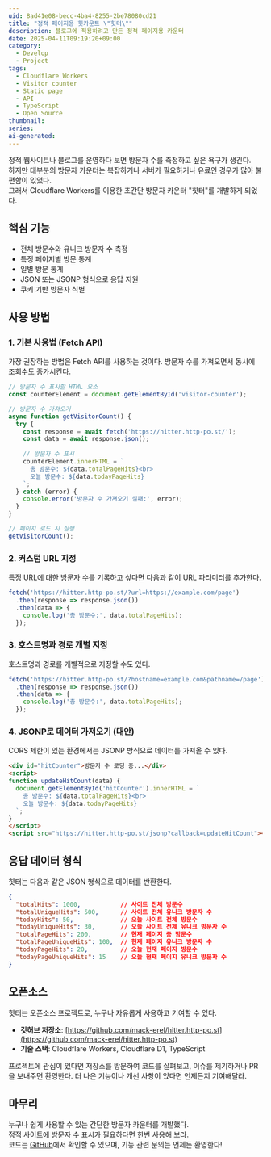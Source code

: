 ```yaml
---
uid: 8ad41e08-becc-4ba4-8255-2be78080cd21
title: "정적 페이지용 힛카운트 \"힛터\""
description: 블로그에 적용하려고 만든 정적 페이지용 카운터
date: 2025-04-11T09:19:20+09:00
category: 
  - Develop
  - Project
tags: 
  - Cloudflare Workers
  - Visitor counter
  - Static page
  - API
  - TypeScript
  - Open Source
thumbnail: 
series: 
ai-generated: 
---
```

정적 웹사이트나 블로그를 운영하다 보면 방문자 수를 측정하고 싶은 욕구가 생긴다.  
하지만 대부분의 방문자 카운터는 복잡하거나 서버가 필요하거나 유료인 경우가 많아 불편함이 있었다.  
그래서 Cloudflare Workers를 이용한 초간단 방문자 카운터 "힛터"를 개발하게 되었다.

## 핵심 기능

- 전체 방문수와 유니크 방문자 수 측정
- 특정 페이지별 방문 통계
- 일별 방문 통계
- JSON 또는 JSONP 형식으로 응답 지원
- 쿠키 기반 방문자 식별

## 사용 방법

### 1. 기본 사용법 (Fetch API)

가장 권장하는 방법은 Fetch API를 사용하는 것이다. 방문자 수를 가져오면서 동시에 조회수도 증가시킨다.

```javascript
// 방문자 수 표시할 HTML 요소
const counterElement = document.getElementById('visitor-counter');

// 방문자 수 가져오기
async function getVisitorCount() {
  try {
    const response = await fetch('https://hitter.http-po.st/');
    const data = await response.json();
    
    // 방문자 수 표시
    counterElement.innerHTML = `
      총 방문수: ${data.totalPageHits}<br>
      오늘 방문수: ${data.todayPageHits}
    `;
  } catch (error) {
    console.error('방문자 수 가져오기 실패:', error);
  }
}

// 페이지 로드 시 실행
getVisitorCount();
```

### 2. 커스텀 URL 지정

특정 URL에 대한 방문자 수를 기록하고 싶다면 다음과 같이 URL 파라미터를 추가한다.

```javascript
fetch('https://hitter.http-po.st/?url=https://example.com/page')
  .then(response => response.json())
  .then(data => {
    console.log('총 방문수:', data.totalPageHits);
  });
```

### 3. 호스트명과 경로 개별 지정

호스트명과 경로를 개별적으로 지정할 수도 있다.

```javascript
fetch('https://hitter.http-po.st/?hostname=example.com&pathname=/page')
  .then(response => response.json())
  .then(data => {
    console.log('총 방문수:', data.totalPageHits);
  });
```

### 4. JSONP로 데이터 가져오기 (대안)

CORS 제한이 있는 환경에서는 JSONP 방식으로 데이터를 가져올 수 있다.

```html
<div id="hitCounter">방문자 수 로딩 중...</div>
<script>
function updateHitCount(data) {
  document.getElementById('hitCounter').innerHTML = `
    총 방문수: ${data.totalPageHits}<br>
    오늘 방문수: ${data.todayPageHits}
  `;
}
</script>
<script src="https://hitter.http-po.st/jsonp?callback=updateHitCount"></script>
```

## 응답 데이터 형식

힛터는 다음과 같은 JSON 형식으로 데이터를 반환한다.

```json
{
  "totalHits": 1000,           // 사이트 전체 방문수
  "totalUniqueHits": 500,      // 사이트 전체 유니크 방문자 수
  "todayHits": 50,             // 오늘 사이트 전체 방문수
  "todayUniqueHits": 30,       // 오늘 사이트 전체 유니크 방문자 수
  "totalPageHits": 200,        // 현재 페이지 총 방문수
  "totalPageUniqueHits": 100,  // 현재 페이지 유니크 방문자 수
  "todayPageHits": 20,         // 오늘 현재 페이지 방문수
  "todayPageUniqueHits": 15    // 오늘 현재 페이지 유니크 방문자 수
}
```

## 오픈소스

힛터는 오픈소스 프로젝트로, 누구나 자유롭게 사용하고 기여할 수 있다.

- **깃허브 저장소**: [https://github.com/mack-erel/hitter.http-po.st](https://github.com/mack-erel/hitter.http-po.st)
- **기술 스택**: Cloudflare Workers, Cloudflare D1, TypeScript

프로젝트에 관심이 있다면 저장소를 방문하여 코드를 살펴보고, 이슈를 제기하거나 PR을 보내주면 환영한다. 더 나은 기능이나 개선 사항이 있다면 언제든지 기여해달라.

## 마무리

누구나 쉽게 사용할 수 있는 간단한 방문자 카운터를 개발했다.  
정적 사이트에 방문자 수 표시가 필요하다면 한번 사용해 보라.  
코드는 [GitHub](https://github.com/mack-erel/hitter.http-po.st)에서 확인할 수 있으며, 기능 관련 문의는 언제든 환영한다!